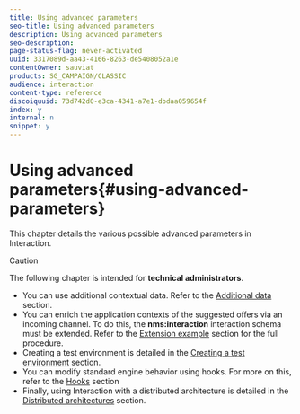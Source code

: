 ```yaml
---
title: Using advanced parameters
seo-title: Using advanced parameters
description: Using advanced parameters
seo-description: 
page-status-flag: never-activated
uuid: 3317089d-aa43-4166-8263-de5408052a1e
contentOwner: sauviat
products: SG_CAMPAIGN/CLASSIC
audience: interaction
content-type: reference
discoiquuid: 73d742d0-e3ca-4341-a7e1-dbdaa059654f
index: y
internal: n
snippet: y
---
```


# Using advanced parameters{#using-advanced-parameters}

This chapter details the various possible advanced parameters in Interaction.

>[!CAUTION]
>
>The following chapter is intended for **technical administrators**.

* You can use additional contextual data. Refer to the [Additional data](../../interaction/using/additional-data.md) section.
* You can enrich the application contexts of the suggested offers via an incoming channel. To do this, the **nms:interaction** interaction schema must be extended. Refer to the [Extension example](../../interaction/using/extension-example.md) section for the full procedure.
* Creating a test environment is detailed in the [Creating a test environment](../../interaction/using/creating-a-test-environment.md) section.
* You can modify standard engine behavior using hooks. For more on this, refer to the [Hooks](../../interaction/using/hooks.md) section 
* Finally, using Interaction with a distributed architecture is detailed in the [Distributed architectures](../../interaction/using/distributed-architectures.md) section.

